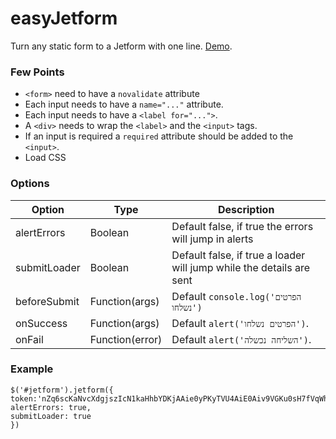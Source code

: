 # easyJetform
Turn any static form to a Jetform with one line. [Demo](http://www.interjet.co.il/camp/interjet/easyjetform/).
### Few Points
- ```<form>``` need to have a ```novalidate``` attribute
- Each input needs to have a ```name="..."``` attribute.
- Each input needs to have a ```<label for="...">```.
- A ```<div>``` needs to wrap the ```<label>``` and the ```<input>``` tags.
- If an input is required a ```required``` attribute should be added to the ```<input>```.
- Load CSS
### Options
Option  | Type | Description
------------- | ------------- | -------------
alertErrors  | Boolean | Default false, if true the errors will jump in alerts
submitLoader  | Boolean | Default false, if true a loader will jump while the details are sent
beforeSubmit | Function(args) | Default ```console.log('הפרטים נשלחו')```
onSuccess | Function(args) | Default ```alert('הפרטים נשלחו')```.
onFail | Function(error) | Default ```alert('השליחה נכשלה')```.
### Example
```
$('#jetform').jetform({
token:'nZq6scKaNvcXdgjszIcN1kaHhbYDKjAAie0yPKyTVU4AiE0Aiv9VGKu0sH7fVqWhqEkRvUyhbApBpYRGmgPkZA==',
alertErrors: true,
submitLoader: true
})
```